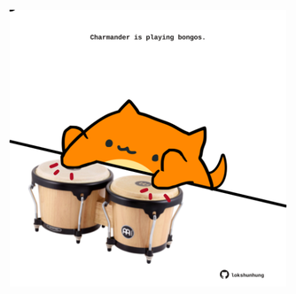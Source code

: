 <!-- built at 30/12/2021, 14:02:16 UTC -->
<p align="center">
  <img width="500" height="500" src="./ReadmeImage.svg">
</p>
